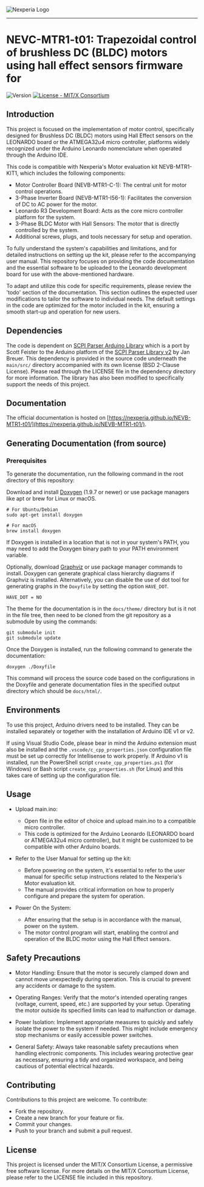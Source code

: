 <picture align="center">
  <source media="(prefers-color-scheme: dark)" srcset="https://raw.githubusercontent.com/Nexperia/NEVC-MCTRL-100-t01/main/docs/img/nexperia_logo_white.svg">
  <img alt="Nexperia Logo" src="https://www.nexperia.com/.resources/nexperia-theme/images/logo.png">
</picture>

-----------------
# NEVC-MTR1-t01: Trapezoidal control of brushless DC (BLDC) motors using hall effect sensors firmware for  

![Version](https://img.shields.io/badge/Version-1.0.0-blue) [![License - MIT/X Consortium](https://img.shields.io/badge/License-MIT%2FX%20Consortium-green)](https://github.com/Nexperia/NEVC-MCTRL-100-t01/blob/main/LICENSE)

## Introduction

This project is focused on the implementation of motor control, specifically
designed for Brushless DC (BLDC) motors using Hall Effect sensors on the
LEONARDO board or the ATMEGA32u4 micro controller, platforms widely recognized
under the Arduino Leonardo nomenclature when operated through the Arduino IDE.

This code is compatible with Nexperia's Motor evaluation kit
NEVB-MTR1-KIT1, which includes the following components:

- Motor Controller Board (NEVB-MTR1-C-1): The central unit for motor control
  operations.
- 3-Phase Inverter Board (NEVB-MTR1-I56-1): Facilitates the conversion of DC to
  AC power for the motor.
- Leonardo R3 Development Board: Acts as the core micro controller platform for
  the system.
- 3-Phase BLDC Motor with Hall Sensors: The motor that is
  directly controlled by the system.
- Additional screws, plugs, and tools necessary for setup and operation.

To fully understand the system's capabilities and limitations, and for detailed
instructions on setting up the kit, please refer to the accompanying user
manual. This repository focuses on providing the code documentation and the
essential software to be uploaded to the Leonardo development board for use with
the above-mentioned hardware. 

To adapt and utilize this code for specific requirements, please review the
'todo' section of the documentation. This section outlines the expected user
modifications to tailor the software to individual needs. The default settings
in the code are optimized for the motor included in the kit, ensuring a smooth
start-up and operation for new users.

## Dependencies

The code is dependent on [SCPI Parser Arduino
Library](https://github.com/sfeister/scpi-parser-arduino) which is a port by
Scott Feister to the Arduino platform of the [SCPI Parser Library
v2](https://github.com/sfeister/scpi-parser-arduino) by Jan Breuer. This
dependency is provided in the source code underneath the `main/src/` directory
accompanied with its own license (BSD 2-Clause License). Please read through the
LICENSE file in the dependency directory for more information. The library has
also been modified to specifically support the needs of this project.

## Documentation 

The official documentation is hosted on [https://nexperia.github.io/NEVB-MTR1-t01/](https://nexperia.github.io/NEVB-MTR1-t01/).

## Generating Documentation (from source)

### Prerequisites

To generate the documentation, run the following command in the root directory of this repository:

Download and install [Doxygen](https://www.doxygen.nl/) (1.9.7 or newer) or use
package managers like apt or brew for Linux or macOS. 

```
# For Ubuntu/Debian
sudo apt-get install doxygen

# For macOS
brew install doxygen
```

If Doxygen is installed in a location that is not in your system's PATH, you
may need to add the Doxygen binary path to your PATH environment variable.

Optionally, download [Graphviz](https://graphviz.org/) or use package manager
commands to install. Doxygen can generate graphical class hierarchy diagrams if
Graphviz is installed. Alternatively, you can disable the use of dot tool for
generating graphs in the `Doxyfile` by setting the option `HAVE_DOT`.

```
HAVE_DOT = NO
```

The theme for the documentation is in the `docs/theme/` directory but is it 
not in the file tree, then need to be cloned from the git repository as a
submodule by using the commands:

```
git submodule init 
git submodule update
```

Once the Doxygen is installed, run the following command to generate the
documentation:

```
doxygen ./Doxyfile
```

This command will process the source code based on the configurations in the
Doxyfile and generate documentation files in the specified output directory
which should be `docs/html/`.

## Environments

To use this project, Arduino drivers need to be installed. They can be installed
separately or together with the installation of Arduino IDE v1 or v2. 

If using Visual Studio Code, please bear in mind the Arduino extension must also
be installed and the `.vscode/c_cpp_properties.json` configuration file must be
set up correctly for Intellisense to work properly. If Arduino v1 is installed,
run the PowerShell script `create_cpp_properties.ps1` (for Windows) or Bash
script `create_cpp_properties.sh` (for Linux) and this takes care of setting up
the configuration file.

## Usage

- Upload main.ino:
  - Open file in the editor of choice and upload main.ino to a compatible micro
    controller.
  - This code is optimized for the Arduino Leonardo (LEONARDO board or
    ATMEGA32u4 micro controller), but it might be customized to be compatible
    with other Arduino boards.

- Refer to the User Manual for setting up the kit:
  - Before powering on the system, it's essential to refer to the user manual
    for specific setup instructions related to the Nexperia's Motor evaluation
    kit.
  - The manual provides critical information on how to properly configure and
    prepare the system for operation.

- Power On the System:
  - After ensuring that the setup is in accordance with the manual, power on the
    system.
  - The motor control program will start, enabling the control and operation of
    the BLDC motor using the Hall Effect sensors.

## Safety Precautions

- Motor Handling: Ensure that the motor is securely clamped down and cannot move
  unexpectedly during operation. This is crucial to prevent any accidents or
  damage to the system.

- Operating Ranges: Verify that the motor's intended operating ranges (voltage,
  current, speed, etc.) are supported by your setup. Operating the motor outside
  its specified limits can lead to malfunction or damage.

- Power Isolation: Implement appropriate measures to quickly and safely isolate
  the power to the system if needed. This might include emergency stop
  mechanisms or easily accessible power switches.

- General Safety: Always take reasonable safety precautions when handling
  electronic components. This includes wearing protective gear as necessary,
  ensuring a tidy and organized workspace, and being cautious of potential
  electrical hazards.

## Contributing

Contributions to this project are welcome. To contribute:

- Fork the repository.
- Create a new branch for your feature or fix.
- Commit your changes.
- Push to your branch and submit a pull request.

## License

This project is licensed under the MIT/X Consortium License, a permissive free
software license. For more details on the MIT/X Consortium License, please refer
to the LICENSE file included in this repository.
